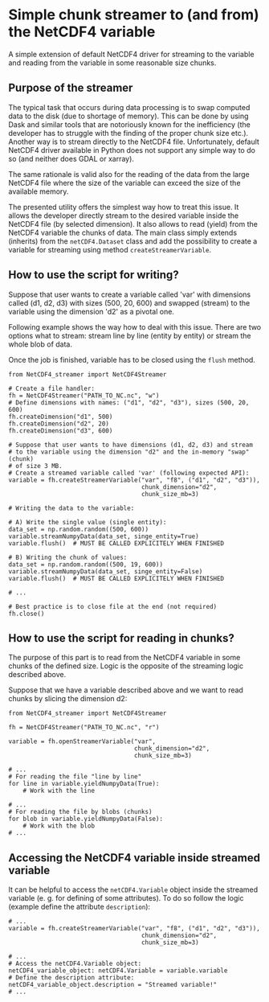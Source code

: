 # Simple chunk streamer to (and from) the NetCDF4 variable
A simple extension of default NetCDF4 driver for streaming to the variable and
reading from the variable in some reasonable size chunks.

## Purpose of the streamer
The typical task that occurs during data processing is to swap computed data
to the disk (due to shortage of memory). This can be done by using Dask
and similar tools that are notoriously known for the inefficiency (the 
developer has to struggle with the finding of the proper chunk size etc.). 
Another way is to stream directly to the NetCDF4 file. Unfortunately, default 
NetCDF4 driver available in Python does not support any simple way to do so 
(and neither does GDAL or xarray).

The same rationale is valid also for the reading of the data from the large 
NetCDF4 file where the size of the variable can exceed the size of the 
available memory.

The presented utility offers the simplest way how to treat this issue. It 
allows the developer directly stream to the desired variable inside the NetCDF4 
file (by selected dimension). It also allows to read (yield) from the
NetCDF4 variable the chunks of data. The main class simply extends (inherits) 
from the `netCDF4.Dataset` class and add the possibility to create a variable 
for streaming using method `createStreamerVariable`.    

## How to use the script for writing?
Suppose that user wants to create a variable called 'var' with dimensions
called (d1, d2, d3) with sizes (500, 20, 600) and swapped (stream) to the
variable using the dimension 'd2' as a pivotal one. 

Following example shows the way how to deal with this issue. There are two
options what to stream: stream line by line (entity by entity) or stream the 
whole blob of data.

Once the job is finished, variable has to be closed using the `flush` method.
```
from NetCDF4_streamer import NetCDF4Streamer

# Create a file handler:
fh = NetCDF4Streamer("PATH_TO_NC.nc", "w")
# Define dimensions with names: ("d1", "d2", "d3"), sizes (500, 20, 600)
fh.createDimension("d1", 500)
fh.createDimension("d2", 20)
fh.createDimension("d3", 600)

# Suppose that user wants to have dimensions (d1, d2, d3) and stream
# to the variable using the dimension "d2" and the in-memory "swap" (chunk)
# of size 3 MB.
# Create a streamed variable called 'var' (following expected API):
variable = fh.createStreamerVariable("var", "f8", ("d1", "d2", "d3")),
                                     chunk_dimension="d2",
                                     chunk_size_mb=3)

# Writing the data to the variable:

# A) Write the single value (single entity):
data_set = np.random.random((500, 600))
variable.streamNumpyData(data_set, singe_entity=True)
variable.flush()  # MUST BE CALLED EXPLICITELY WHEN FINISHED

# B) Writing the chunk of values:
data_set = np.random.random((500, 19, 600))
variable.streamNumpyData(data_set, singe_entity=False)
variable.flush()  # MUST BE CALLED EXPLICITELY WHEN FINISHED

# ...

# Best practice is to close file at the end (not required)
fh.close()
```

## How to use the script for reading in chunks?
The purpose of this part is to read from the NetCDF4 variable in some chunks 
of the defined size. Logic is the opposite of the streaming logic described 
above.

Suppose that we have a variable described above and we want to read chunks by 
slicing the dimension d2:
```
from NetCDF4_streamer import NetCDF4Streamer

fh = NetCDF4Streamer("PATH_TO_NC.nc", "r")

variable = fh.openStreamerVariable("var", 
                                   chunk_dimension="d2",
                                   chunk_size_mb=3)

# ...
# For reading the file "line by line"
for line in variable.yieldNumpyData(True):
    # Work with the line

# ...
# For reading the file by blobs (chunks)
for blob in variable.yieldNumpyData(False):
    # Work with the blob
# ...

```


## Accessing the NetCDF4 variable inside streamed variable
It can be helpful to access the `netCDF4.Variable` object inside the
streamed variable (e. g. for defining of some attributes). To do so
follow the logic (example define the attribute `description`):
```
# ...
variable = fh.createStreamerVariable("var", "f8", ("d1", "d2", "d3")),
                                     chunk_dimension="d2",
                                     chunk_size_mb=3)

# ...
# Access the netCDF4.Variable object:
netCDF4_variable_object: netCDF4.Variable = variable.variable
# Define the description attribute:
netCDF4_variable_object.description = "Streamed variable!"
# ...
```